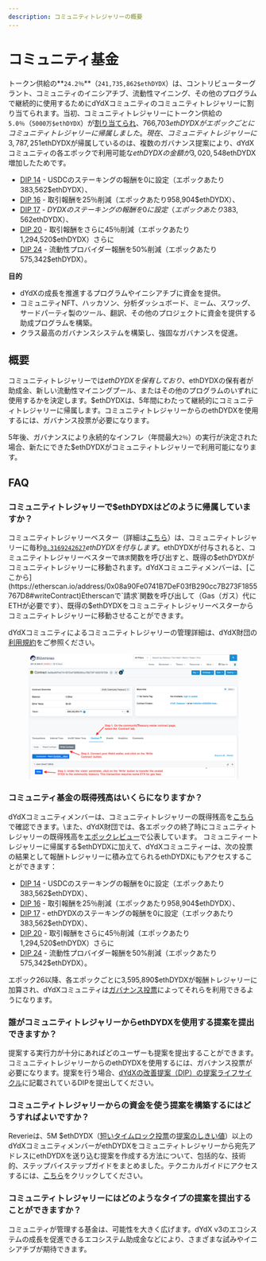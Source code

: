 ```yaml
---
description: コミュニティトレジャリーの概要
---
```


# コミュニティ基金

トークン供給の**`24.2％`**（`241,735,862$ethDYDX`）は、コントリビューターグラント、コミュニティのイニシアチブ、流動性マイニング、その他のプログラムで継続的に使用するためにdYdXコミュニティのコミュニティトレジャリーに割り当てられます。当初、コミュニティトレジャリーにトークン供給の`5.0％`（`5000万$ethDYDX`）が[割り当てられ](https://docs.dydx.community/dydx-governance/start-here/dydx-allocations)、766,703$ethDYDXがエポックごとにコミュニティトレジャリーに帰属しました。現在、コミュニティトレジャリーに3,787,251$ethDYDXが帰属しているのは、複数のガバナンス提案により、dYdXコミュニティの各エポックで利用可能な$ethDYDXの金額が3,020,548$ethDYDX増加したためです。

* [DIP 14](https://dydx.community/dashboard/proposal/7) - USDCのステーキングの報酬を0に設定（エポックあたり383,562$ethDYDX）、
* [DIP 16](https://dydx.community/dashboard/proposal/8) - 取引報酬を25％削減（エポックあたり958,904$ethDYDX）、
* [DIP 17](https://dydx.community/dashboard/proposal/9) - $DYDXのステーキングの報酬を0に設定（エポックあたり383,562$ethDYDX）、
* [DIP 20](https://dydx.community/dashboard/proposal/11) - 取引報酬をさらに45％削減（エポックあたり1,294,520$ethDYDX）さらに
* [DIP 24](https://github.com/dydxfoundation/dip/blob/master/content/dips/DIP-24.md) - 流動性プロバイダー報酬を50%削減（エポックあたり575,342$ethDYDX）。



**目的**

* dYdXの成長を推進するプログラムやイニシアチブに資金を提供。
* コミュニティNFT、ハッカソン、分析ダッシュボード、ミーム、スワッグ、サードパーティ製のツール、翻訳、その他のプロジェクトに資金を提供する助成プログラムを構築。
* クラス最高のガバナンスシステムを構築し、強固なガバナンスを促進。

## 概要

コミュニティトレジャリーでは$ethDYDXを保有しており、$ethDYDXの保有者が助成金、新しい流動性マイニングプール、またはその他のプログラムのいずれに使用するかを決定します。$ethDYDXは、5年間にわたって継続的にコミュニティトレジャリーに帰属します。コミュニティトレジャリーからのethDYDXを使用するには、ガバナンス投票が必要になります。

5年後、ガバナンスにより永続的なインフレ（年間最大`2％`）の実行が決定された場合、新たにできた$ethDYDXがコミュニティトレジャリーで利用可能になります。

## FAQ

### コミュニティトレジャリーで$ethDYDXはどのように帰属していますか？

コミュニティトレジャリーベスター（詳細は[こちら](https://docs.dydx.community/dydx-governance/resources/technical-overview#governance-architecture-overview)）は、コミュニティトレジャリーに毎秒[`0.3169242627`](tel:03169242627)$ethDYDXを付与します。$ethDYDXが付与されると、コミュニティトレジャリーベスターで`請求`関数を呼び出すと、既得の$ethDYDXがコミュニティトレジャリーに移動されます。dYdXコミュニティメンバーは、[ここから](https://etherscan.io/address/0x08a90Fe0741B7DeF03fB290cc7B273F1855767D8#writeContract)Etherscanで`請求`関数を呼び出して（Gas（ガス）代にETHが必要です）、既得の$ethDYDXをコミュニティトレジャリーベスターからコミュニティトレジャリーに移動させることができます。

dYdXコミュニティによるコミュニティトレジャリーの管理詳細は、dYdX財団の[利用規約](https://dydx.foundation/terms)をご参照ください。

<figure><img src="../.gitbook/assets/claim-function-CT-vester.png" alt=""><figcaption></figcaption></figure>

### コミュニティ基金の既得残高はいくらになりますか？

dYdXコミュニティメンバーは、コミュニティトレジャリーの既得残高を[こちら](https://dydx.shippooor.xyz/)で確認できます。\\また、dYdX財団では、各エポックの終了時にコミュニティトレジャリーの既得残高を[エポックレビュー](https://dydx.foundation/blog)で公表しています。 コミュニティートレジャリーに帰属する$ethDYDXに加えて、dYdXコミュニティーは、次の投票の結果として報酬トレジャリーに積み立てられるethDYDXにもアクセスすることができます：

* [DIP 14](https://dydx.community/dashboard/proposal/7) - USDCのステーキングの報酬を0に設定（エポックあたり383,562$ethDYDX）、
* [DIP 16](https://dydx.community/dashboard/proposal/8) - 取引報酬を25％削減（エポックあたり958,904$ethDYDX）、
* [DIP 17](https://dydx.community/dashboard/proposal/9) - ethDYDXのステーキングの報酬を0に設定（エポックあたり383,562$ethDYDX）、
* [DIP 20](https://dydx.community/dashboard/proposal/11) - 取引報酬をさらに45％削減（エポックあたり1,294,520$ethDYDX）さらに
* [DIP 24](https://github.com/dydxfoundation/dip/blob/master/content/dips/DIP-24.md) - 流動性プロバイダー報酬を50%削減（エポックあたり575,342$ethDYDX）。

エポック26以降、各エポックごとに3,595,890$ethDYDXが報酬トレジャリーに加算され、dYdXコミュニティは[ガバナンス投票](https://docs.dydx.community/dydx-governance/voting-and-governance/governance-parameters)によってそれらを利用できるようになります。

### 誰がコミュニティトレジャリーからethDYDXを使用する提案を提出できますか？

提案する実行力が十分にあればどのユーザーも提案を提出することができます。コミュニティトレジャリーからのethDYDXを使用するには、ガバナンス投票が必要になります。提案を行う場合、[dYdXの改善提案（DIP）の提案ライフサイクル](../voting-and-governance/dip-proposal-lifecycle.md)に記載されているDIPを提出してください。

### コミュニティトレジャリーからの資金を使う提案を構築するにはどうすればよいですか？

Reverieは、5M $ethDYDX（[短いタイムロック投票](https://docs.dydx.community/dydx-governance/voting-and-governance/governance-process#short-timelock-executor)の[提案のしきい値](https://docs.dydx.community/dydx-governance/voting-and-governance/governance-parameters#timelock-parameters)）以上のdYdXコミュニティメンバーがethDYDXをコミュニティトレジャリーから宛先アドレスにethDYDXを送り込む提案を作成する方法について、包括的な、技術的、ステップバイステップガイドをまとめました。テクニカルガイドにアクセスするには、[こちら](https://app.gitbook.com/o/-MeNgGQU0ucT2xo4s8-T/s/-MeNfSkgj48hU0q8Zbjn/\~/changes/EyisuFjLIyJ7K9RzaTfJ/technical-guide-on-building-a-dydx-community-treasury-spending-proposal)をクリックしてください。

### コミュニティトレジャリーにはどのようなタイプの提案を提出することができますか？

コミュニティが管理する基金は、可能性を大きく広げます。dYdX v3のエコシステムの成長を促進できるエコシステム助成金などにより、さまざまな試みやイニシアチブが期待できます。
